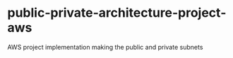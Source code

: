 # public-private-architecture-project-aws
AWS project implementation making the public and private subnets
